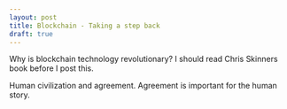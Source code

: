 ```yaml
---
layout: post
title: Blockchain - Taking a step back
draft: true
---
```


Why is blockchain technology revolutionary?
I should read Chris Skinners book before I post this.

Human civilization and agreement. Agreement is important for the human story.